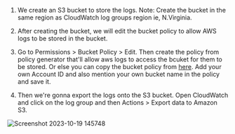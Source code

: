 1. We create an S3 bucket to store the logs.  Note: Create the bucket in the same region as CloudWatch log groups region ie, N.Virginia.

2. After creating the bucket, we will edit the bucket policy to allow AWS logs to be stored in the bucket.

3. Go to Permissions > Bucket Policy > Edit. Then create the policy from policy generator that'll allow aws logs to access the bcuket for them
to be stored. Or else you can copy the bucket policy from [here](https://github.com/warlock601/AWS/blob/59875821f11f1a684290faa771870184242fb0f1/Logging%2C%20Monitoring%20and%20Storage%20solution%20for%20EC2%20instances/S3/policy.txt).
Add your own Account ID and also mention your own bucket name in the policy and save it.

4. Then we're gonna export the logs onto the S3 bucket. Open CloudWatch and click on the log group and then Actions > Export data to Amazon S3.

![Screenshot 2023-10-19 145748](https://github.com/warlock601/AWS/assets/32487715/491d910b-7893-453e-a77d-0842dc7df2f1)

